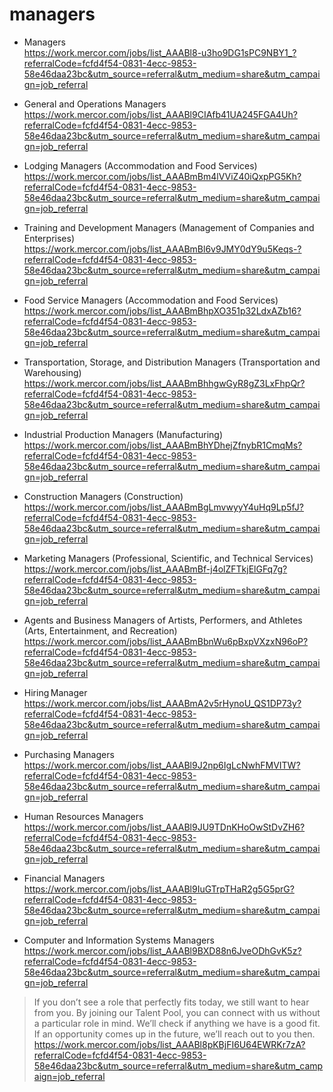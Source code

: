 # managers

* Managers  
https://work.mercor.com/jobs/list_AAABl8-u3ho9DG1sPC9NBY1_?referralCode=fcfd4f54-0831-4ecc-9853-58e46daa23bc&utm_source=referral&utm_medium=share&utm_campaign=job_referral

* General and Operations Managers  
https://work.mercor.com/jobs/list_AAABl9CIAfb41UA245FGA4Uh?referralCode=fcfd4f54-0831-4ecc-9853-58e46daa23bc&utm_source=referral&utm_medium=share&utm_campaign=job_referral

* Lodging Managers (Accommodation and Food Services)  
https://work.mercor.com/jobs/list_AAABmBm4lVViZ40iQxpPG5Kh?referralCode=fcfd4f54-0831-4ecc-9853-58e46daa23bc&utm_source=referral&utm_medium=share&utm_campaign=job_referral

* Training and Development Managers (Management of Companies and Enterprises)  
https://work.mercor.com/jobs/list_AAABmBl6v9JMY0dY9u5Keqs-?referralCode=fcfd4f54-0831-4ecc-9853-58e46daa23bc&utm_source=referral&utm_medium=share&utm_campaign=job_referral

* Food Service Managers (Accommodation and Food Services)  
https://work.mercor.com/jobs/list_AAABmBhpXO351p32LdxAZb16?referralCode=fcfd4f54-0831-4ecc-9853-58e46daa23bc&utm_source=referral&utm_medium=share&utm_campaign=job_referral

* Transportation, Storage, and Distribution Managers (Transportation and Warehousing)   
https://work.mercor.com/jobs/list_AAABmBhhgwGyR8gZ3LxFhpQr?referralCode=fcfd4f54-0831-4ecc-9853-58e46daa23bc&utm_source=referral&utm_medium=share&utm_campaign=job_referral

* Industrial Production Managers (Manufacturing)  
https://work.mercor.com/jobs/list_AAABmBhYDhejZfnybR1CmqMs?referralCode=fcfd4f54-0831-4ecc-9853-58e46daa23bc&utm_source=referral&utm_medium=share&utm_campaign=job_referral

* Construction Managers (Construction)  
https://work.mercor.com/jobs/list_AAABmBgLmvwyyY4uHq9Lp5fJ?referralCode=fcfd4f54-0831-4ecc-9853-58e46daa23bc&utm_source=referral&utm_medium=share&utm_campaign=job_referral

* Marketing Managers (Professional, Scientific, and Technical Services)  
https://work.mercor.com/jobs/list_AAABmBf-j4olZFTkjElGFq7g?referralCode=fcfd4f54-0831-4ecc-9853-58e46daa23bc&utm_source=referral&utm_medium=share&utm_campaign=job_referral

* Agents and Business Managers of Artists, Performers, and Athletes (Arts, Entertainment, and Recreation)  
https://work.mercor.com/jobs/list_AAABmBbnWu6pBxpVXzxN96oP?referralCode=fcfd4f54-0831-4ecc-9853-58e46daa23bc&utm_source=referral&utm_medium=share&utm_campaign=job_referral

* Hiring Manager  
https://work.mercor.com/jobs/list_AAABmA2v5rHynoU_QS1DP73y?referralCode=fcfd4f54-0831-4ecc-9853-58e46daa23bc&utm_source=referral&utm_medium=share&utm_campaign=job_referral

* Purchasing Managers  
https://work.mercor.com/jobs/list_AAABl9J2np6IgLcNwhFMVITW?referralCode=fcfd4f54-0831-4ecc-9853-58e46daa23bc&utm_source=referral&utm_medium=share&utm_campaign=job_referral

* Human Resources Managers  
https://work.mercor.com/jobs/list_AAABl9JU9TDnKHoOwStDvZH6?referralCode=fcfd4f54-0831-4ecc-9853-58e46daa23bc&utm_source=referral&utm_medium=share&utm_campaign=job_referral

* Financial Managers  
https://work.mercor.com/jobs/list_AAABl9IuGTrpTHaR2g5G5prG?referralCode=fcfd4f54-0831-4ecc-9853-58e46daa23bc&utm_source=referral&utm_medium=share&utm_campaign=job_referral

* Computer and Information Systems Managers  
https://work.mercor.com/jobs/list_AAABl9BXD88n6JveODhGvK5z?referralCode=fcfd4f54-0831-4ecc-9853-58e46daa23bc&utm_source=referral&utm_medium=share&utm_campaign=job_referral


> If you don’t see a role that perfectly fits today, we still want to hear from you. By joining our Talent Pool, you can connect with us without a particular role in mind.
> We’ll check if anything we have is a good fit. If an opportunity comes up in the future, we’ll reach out to you then.  
> https://work.mercor.com/jobs/list_AAABl8pKBjFI6U64EWRKr7zA?referralCode=fcfd4f54-0831-4ecc-9853-58e46daa23bc&utm_source=referral&utm_medium=share&utm_campaign=job_referral
